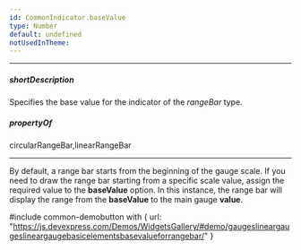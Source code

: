 ```yaml
---
id: CommonIndicator.baseValue
type: Number
default: undefined
notUsedInTheme: 
---
```

---
##### shortDescription
Specifies the base value for the indicator of the *rangeBar* type.

##### propertyOf
circularRangeBar,linearRangeBar

---
By default, a range bar starts from the beginning of the gauge scale. If you need to draw the range bar starting from a specific scale value, assign the required value to the **baseValue** option. In this instance, the range bar will display the range from the **baseValue** to the main gauge **value**.

#include common-demobutton with {
    url: "https://js.devexpress.com/Demos/WidgetsGallery/#demo/gaugeslineargaugeslineargaugebasicelementsbasevalueforrangebar/"
}